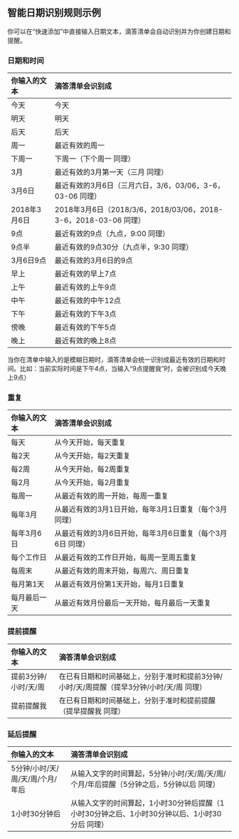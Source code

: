 ## 智能日期识别规则示例

你可以在“快速添加”中直接输入日期文本，滴答清单会自动识别并为你创建日期和提醒。

### 日期和时间

| 你输入的文本 | 滴答清单会识别成 |
| :--- | :--- |
| 今天 | 今天 |
| 明天 | 明天 |
| 后天 | 后天 |
| 周一 | 最近有效的周一 |
| 下周一 | 下周一（下个周一 同理） |
| 3月 | 最近有效的3月第一天（三月 同理） |
| 3月6日 | 最近有效的3月6日（三月六日，3/6，03/06，3-6，03-06 同理） |
| 2018年3月6日 | 2018年3月6日（2018/3/6，2018/03/06，2018-3-6，2018-03-06 同理） |
| 9点 | 最近有效的9点（九点，9:00 同理） |
| 9点半 | 最近有效的9点30分（九点半，9:30 同理） |
| 3月6日9点 | 最近有效的3月6日的9点 |
| 早上 | 最近有效的早上7点 |
| 上午 | 最近有效的上午9点 |
| 中午 | 最近有效的中午12点 |
| 下午 | 最近有效的下午3点 |
| 傍晚 | 最近有效的下午5点 |
| 晚上 | 最近有效的晚上8点 |

当你在清单中输入的是模糊日期时，滴答清单会统一识别成最近有效的日期和时间。比如：当前实际时间是下午4点，当输入“9点提醒我”时，会被识别成今天晚上9点）

### 重复

| 你输入的文本 | 滴答清单会识别成 |
| :--- | :--- |
| 每天 | 从今天开始，每天重复 | 
| 每2天 | 从今天开始，每2天重复 | 
| 每2周 | 从今天开始，每2周重复 | 
| 每2月 | 从今天开始，每2月重复 | 
| 每周一 | 从最近有效的周一开始，每周一重复 | 
| 每年3月 | 从最近有效的3月1日开始，每年3月1日重复（每个3月 同理） | 
| 每年3月6日 | 从最近有效的3月6日开始，每年3月6日重复（每个3月6日 同理） | 
| 每个工作日 | 从最近有效的工作日开始，每周一至周五重复 | 
| 每周末 | 从最近有效的周末开始，每周六、周日重复 | 
| 每月第1天 | 从最近有效月份第1天开始，每月1日重复 | 
| 每月最后一天 | 从最近有效月份最后一天开始，每月最后一天重复 |

### 提前提醒
| 你输入的文本 | 滴答清单会识别成 |
| :--- | :--- |
| 提前3分钟/小时/天/周 | 在已有日期和时间基础上，分别于准时和提前3分钟/小时/天/周提醒（提早3分钟/小时/天/周 同理）|
| 提前提醒我 | 在已有日期和时间基础上，分别于准时和提前提醒（提早提醒我 同理）|

### 延后提醒

| 你输入的文本 | 滴答清单会识别成 |
| :--- | :--- |
| 5分钟/小时/天/周/天/周/个月/年后 | 从输入文字的时间算起，5分钟/小时/天/周/天/周/个月/年后提醒（5分钟之后，5分钟以后 同理）|
| 1小时30分钟后 | 从输入文字的时间算起，1小时30分钟后提醒（1小时30分钟之后、1小时30分钟以后、1小时30分后 同理）|

